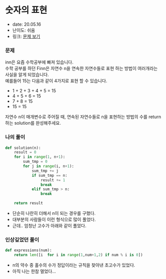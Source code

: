 # 숫자의 표현
* date: 20.05.16
* 난이도: 쉬움
* 링크: [문제 보기](https://programmers.co.kr/learn/courses/30/lessons/12924)

### 문제
inn은 요즘 수학공부에 빠져 있습니다.  
수학 공부를 하던 Finn은 자연수 n을 연속한 자연수들로 표현 하는 방법이 여러개라는 사실을 알게 되었습니다.  
예를들어 15는 다음과 같이 4가지로 표현 할 수 있습니다.

* 1 + 2 + 3 + 4 + 5 = 15
* 4 + 5 + 6 = 15
* 7 + 8 = 15
* 15 = 15

자연수 n이 매개변수로 주어질 때, 연속된 자연수들로 n을 표현하는 방법의 수를 return하는 solution를 완성해주세요.

### 나의 풀이
```python
def solution(n):
    result = 0
    for i in range(1, n+1):
        sum_tmp = 0
        for j in range(i, n+1):
            sum_tmp += j
            if sum_tmp == n:
                result += 1
                break
            elif sum_tmp > n:
                break
                
    return result
```
* 단순히 나란히 더해서 n이 되는 경우를 구했다.
* 대부분의 사람들이 이런 형식으로 많이 풀었다.
* 근데.. 엄청난 고수가 아래와 같이 풀었다.

### 인상깊었던 풀이
```python
def expressions(num):
    return len([i  for i in range(1,num+1,2) if num % i is 0])
```
* n의 약수 중 홀수의 수가 정답이라는 규칙을 찾아낸 초고수가 있었다.
* 아직 나는 한참 멀었다...

